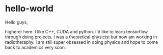 # hello-world

Hello guys,

higherer here. I like C++, CUDA and python. I'd like to learn tensorflow through doing projects.
I was a theoretical physicist but now am working in radiotheraphy. I am still super obsessed in doing physics and hope to come back to academics very soon.  
